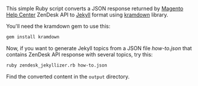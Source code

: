 This simple Ruby script converts a JSON response returned by [Magento Help Center](https://support.magento.com/hc/en-us) ZenDesk API to [Jekyll](https://jekyllrb.com/) format using [kramdown](https://github.com/gettalong/kramdown) library.

You'll need the kramdown gem to use this:

```bash
gem install kramdown
```

Now, if you want to generate Jekyll topics from a JSON file _how-to.json_ that contains ZenDesk API response with several topics, try this:

```bash
ruby zendesk_jekyllizer.rb how-to.json
```

Find the converted content in the `output` directory.
